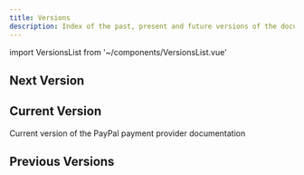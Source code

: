 ```yaml
---
title: Versions
description: Index of the past, present and future versions of the documentation
---
```


import VersionsList from '~/components/VersionsList.vue'

## Next Version
<template v-if="$page.doc.package && $page.doc.package.docVersions.next">

Next version of the PayPal payment provider documentation

<versions-list :versions="[$page.doc.package.docVersions.next]" />

</template>
<template v-else>

There is currently no next version of the PayPal payment provider documentation available

</template>

## Current Version
Current version of the PayPal payment provider documentation 

<versions-list :versions="[$page.doc.package.docVersions.current]"
    :next-version="$page.doc.package.packageVersion"
    :next-version-inclusive="true" />


## Previous Versions
<template v-if="$page.doc.package && $page.doc.package.docVersions.previous">

Previous versions of the PayPal payment provider documentation

<versions-list :versions="$page.doc.package.docVersions.previous"
    :next-version="$page.doc.package.docVersions.current.name" />

</template>
<template v-else>

There are currently no previous versions of the PayPal payment provider documentation available

</template>